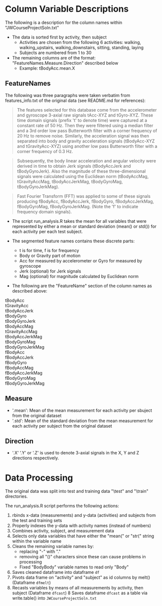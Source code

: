 # Column Variable Descriptions

The following is a description for the column names within "JWCourseProjectSoln.txt"

* The data is sorted first by activity, then subject 
	* Activities are chosen from the following 6 activities: walking, walking_upstairs, walking_downstairs, sitting, standing, laying
	* Subjects are numbered from 1 to 30
* The remaining columns are of the format: "FeatureNames.Measure.Direction" described below
	* Example: tBodyAcc.mean.X

## FeatureNames
The following was three paragraphs were taken verbatim from features_info.txt of the original data (see README.md for references):

>The features selected for this database come from the accelerometer and gyroscope 3-axial raw signals tAcc-XYZ and tGyro-XYZ. These time domain signals (prefix 't' to denote time) were captured at a constant rate of 50 Hz. Then they were filtered using a median filter and a 3rd order low pass Butterworth filter with a corner frequency of 20 Hz to remove noise. Similarly, the acceleration signal was then separated into body and gravity acceleration signals (tBodyAcc-XYZ and tGravityAcc-XYZ) using another low pass Butterworth filter with a corner frequency of 0.3 Hz.

>Subsequently, the body linear acceleration and angular velocity were derived in time to obtain Jerk signals (tBodyAccJerk and tBodyGyroJerk). Also the magnitude of these three-dimensional signals were calculated using the Euclidean norm (tBodyAccMag, tGravityAccMag, tBodyAccJerkMag, tBodyGyroMag, tBodyGyroJerkMag).

>Fast Fourier Transform (FFT) was applied to some of these signals producing fBodyAcc, fBodyAccJerk, fBodyGyro, fBodyAccJerkMag, fBodyGyroMag, fBodyGyroJerkMag. (Note the 'f' to indicate frequency domain signals).

* The script run_analysis.R takes the mean for all variables that were represented by either a mean or standard deviation (mean() or std()) for each activity per each test subject.

* The segmented feature names contains these discrete parts:
	* t is for time, f is for frequency
	* Body or Gravity part of motion
	* Acc for measured by accelerometer or Gyro for measured by gyroscope
	* Jerk (optional) for Jerk signals
	* Mag (optional) for magnitude calculated by Euclidean norm

* The following are the "FeatureName" section of the column names as described above:  <br>


tBodyAcc<br>
tGravityAcc<br>
tBodyAccJerk<br>
tBodyGyro<br>
tBodyGyroJerk<br>
tBodyAccMag<br>
tGravityAccMag<br>
tBodyAccJerkMag<br>
tBodyGyroMag<br>
tBodyGyroJerkMag<br>
fBodyAcc<br>
fBodyAccJerk<br>
fBodyGyro<br>
fBodyAccMag<br>
fBodyAccJerkMag<br>
fBodyGyroMag<br>
fBodyGyroJerkMag<br>

## Measure

* '.mean': Mean of the mean measurement for each activity per sbuject from the original dataset<br>
* '.std': Mean of the standard deviation from the mean measurement for each activity per subject from the original dataset<br>

## Direction

* '.X' '.Y' or '.Z' is used to denote 3-axial signals in the X, Y and Z directions respectively.

# Data Processing

The original data was split into test and training data "\test" and "\train" directories.<br>

The run_analysis.R script performs the following actions:<br>

1. rbinds x-data (measurements) and y-data (activities) and subjects from the test and training sets
2. Properly indexes the y-data with activity names (instead of numbers)
3. Combines activity, subject, and measurement data
4. Selects only data variables that have either the "mean(" or "str(" string within the variable name
5. Cleans the remaining variable names by:
	* replacing "-" with "."
	* removing all "()" characters since these can cause problems in processing
	* Fixed "BodyBody" variable names to read only "Body"
7. Saves cleaned dataframe into dataframe `df`
6. Pivots data frame on "activity" and "subject" as id columns by melt() (Dataframe `dfmelt`)
7. Recasts variables by means of all measurements by activity, then subject (Dataframe `dfcast`)
8  Saves dataframe `dfcast` as a table via write.table() into `JWCourseProjectSoln.txt`

